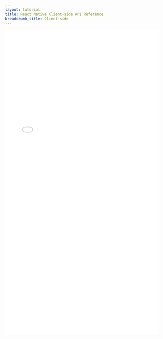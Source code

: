 ```yaml
---
layout: tutorial
title: React Native Client-side API Reference
breadcrumb_title: Client-side
---
```

<!-- NLS_CHARSET=UTF-8 -->
<iframe width="100%" height="1000px" frameBorder="0" src="../../../../../../../../../api-ref/ibm-mobile-first-reactnative/html/refreactnative-mfp-apidoc/html/index.html"></iframe>
